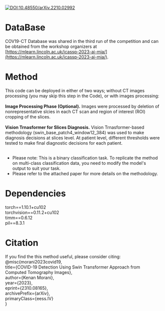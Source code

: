[![DOI:10.48550/arXiv.2210.02992](http://img.shields.io/badge/DOI-10.48550/arXiv.2310.08165-B31B1B.svg)](https://doi.org/10.48550/arXiv.2310.08165)  

# DataBase
COV19-CT Database was shared in the third run of the competition and can be obtained from the workshop organizers at [https://mlearn.lincoln.ac.uk/icassp-2023-ai-mia/](https://mlearn.lincoln.ac.uk/icassp-2023-ai-mia/).

# Method
This code can be deployed in either of two ways; without CT images processing (you may skip this step in the Code), or with images processing:  </br></br>
**Image Processing Phase (Optional).** Images were processed by deletion of nonrepresentative slcies in each CT scan and region of interest (ROI) cropping of the slices.  </br>  
**Vision Trnasformer for Slices Diagnosis.** Vision Trnasformer-based methodology (swin_base_patch4_window12_384) was used to make diagnosis decisions at slices level. At patient level, different thresholds were tested to make final diagnostic decisions for each patient.  </br> </br> 
* Please note: This is a binary classification task. To replicate the method on multi-class classification data, you need to modify the model's output to suit your task.  
* Please refer to the attached paper for more details on the methodology.

# Dependencies
torch==1.10.1+cu102  
torchvision==0.11.2+cu102  
timm==0.6.12  
pil==8.3.1   

# Citation
If you find the this method useful, please consider citing:  
@misc{morani2023covid19,  
      title={COVID-19 Detection Using Swin Transformer Approach from Computed Tomography Images},  
      author={Kenan Morani},  
      year={2023},  
      eprint={2310.08165},  
      archivePrefix={arXiv},  
      primaryClass={eess.IV}  
}
